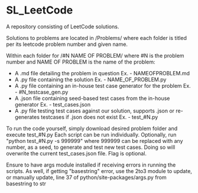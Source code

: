 # SL_LeetCode
A repository consisting of LeetCode solutions.

Solutions to problems are located in /Problems/ where each folder is titled per its leetcode problem number and given name.



Within each folder for /#N NAME OF PROBLEM/ where #N is the problem number and NAME OF PROBLEM is the name of the problem:
  - A .md file detailing the problem in question Ex. - NAMEOFPROBLEM.md
  - A .py file containing the solution Ex. - NAME_OF_PROBLEM.py
  - A .py file containing an in-house test case generator for the problem Ex. - #N_testcase_gen.py
  - A .json file containing seed-based test cases from the in-house generator Ex. - test_cases.json
  - A .py file testing test cases against our solution, supports .json or re-generates testcases if .json does not exist Ex. - test_#N.py



To run the code yourself, simply download desired problem folder and execute test_#N.py
Each script can be run individually.
Optionally, run "python test_#N.py -s 999999" where 999999 can be replaced with any number, as a seed, to generate and test new test cases. Doing so will overwrite the current test_cases.json file. Flag is optional.

Ensure to have args module installed if receiving errors in running the scripts. As well, if getting "basestring" error, use the 2to3 module to update, or manually update, line 37 of python/site-packages/args.py from basestring to str
